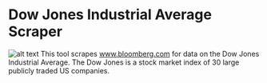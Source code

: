 # Dow Jones Industrial Average Scraper
![alt text](https://upload.wikimedia.org/wikipedia/en/f/f8/Dow_Jones_Logo.svg)
This tool scrapes www.bloomberg.com for data on the Dow Jones Industrial Average. The Dow Jones is a stock market index of 30 large publicly traded US companies.
 
